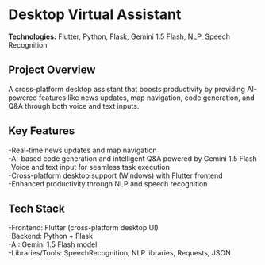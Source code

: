 <h1>Desktop Virtual Assistant</h1>
<b>Technologies:</b> Flutter, Python, Flask, Gemini 1.5 Flash, NLP, Speech Recognition

<h2>Project Overview</h2>

A cross-platform desktop assistant that boosts productivity by providing AI-powered features like news updates, map navigation, code generation, and Q&A through both voice and text inputs.

<h2>Key Features</h2>

-Real-time news updates and map navigation<br>
-AI-based code generation and intelligent Q&A powered by Gemini 1.5 Flash<br>
-Voice and text input for seamless task execution<br>
-Cross-platform desktop support (Windows) with Flutter frontend<br>
-Enhanced productivity through NLP and speech recognition<br>

<h2>Tech Stack</h2>

-Frontend: Flutter (cross-platform desktop UI)<br>
-Backend: Python + Flask<br>
-AI: Gemini 1.5 Flash model<br>
-Libraries/Tools: SpeechRecognition, NLP libraries, Requests, JSON<br>
